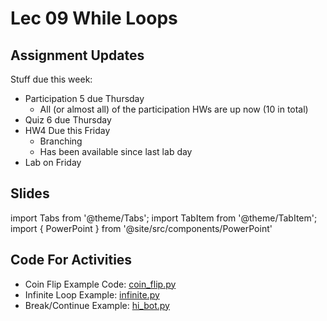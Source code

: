 # Lec 09 While Loops

## Assignment Updates

Stuff due this week:

- Participation 5 due Thursday
  - All (or almost all) of the participation HWs are up now (10 in total)
- Quiz 6 due Thursday
- HW4 Due this Friday
  - Branching
  - Has been available since last lab day
- Lab on Friday


## Slides

import Tabs from '@theme/Tabs';
import TabItem from '@theme/TabItem';
import { PowerPoint } from '@site/src/components/PowerPoint'

<Tabs>
  <TabItem value="Section 2, 3, 4, 5" label="Section 2, 3, 4, 5" default>
    <PowerPoint lec_src={require('./Lecture_9.pptx').default}/>
  </TabItem>
  <TabItem value="Section 1, 6" label="Section 1, 6">
    <PowerPoint lec_src={require('./Lecture_9_Cole.pptx').default}/>
  </TabItem>
</Tabs>

## Code For Activities

- Coin Flip Example Code: [coin_flip.py](code/coin_flip.py)
- Infinite Loop Example: [infinite.py](code/infinite.py)
- Break/Continue Example: [hi_bot.py](code/hi_bot.py)